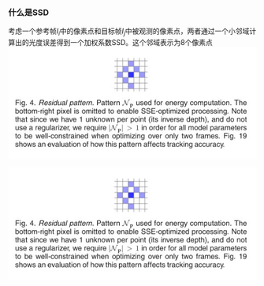 ### 什么是SSD
考虑一个参考帧$I_i$中的像素点和目标帧$I_j$中被观测的像素点，两者通过一个小邻域计算出的光度误差得到一个加权系数SSD。这个邻域表示为8个像素点  
![avatar](../picture/SSD邻域.jpg)  
<div style="align: center">
<img src="../picture/SSD邻域.jpg"/>
</div>